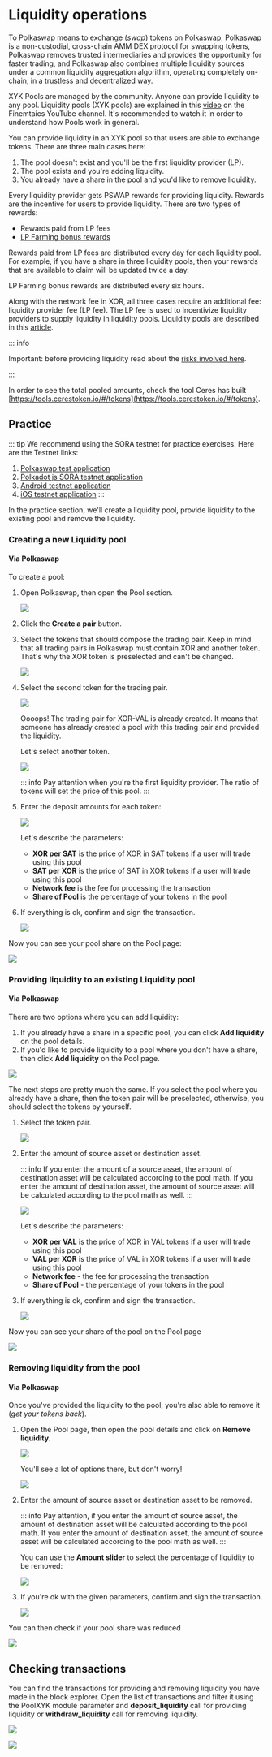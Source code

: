 <!-- TODO: 
- update image names in this topic 
- check image alignment
-->

# Liquidity operations

To Polkaswap means to exchange (_swap_) tokens on [Polkaswap](https://polkaswap.io/), Polkaswap is a non-custodial, cross-chain AMM DEX protocol for swapping tokens, Polkaswap removes trusted intermediaries and provides the opportunity for faster trading, and Polkaswap also combines multiple liquidity sources under a common liquidity aggregation algorithm, operating completely on-chain, in a trustless and decentralized way.

XYK Pools are managed by the community. Anyone can provide liquidity to any pool. Liquidity pools (XYK pools) are explained in this [video](https://www.youtube.com/watch?v=cizLhxSKrAc) on the Finemtaics YouTube channel. It's recommended to watch it in order to understand how Pools work in general.

You can provide liquidity in an XYK pool so that users are able to exchange tokens. There are three main cases here:

1. The pool doesn't exist and you'll be the first liquidity provider (LP).
2. The pool exists and you're adding liquidity.
3. You already have a share in the pool and you'd like to remove liquidity.

Every liquidity provider gets PSWAP rewards for providing liquidity. Rewards are the incentive for users to provide liquidity. There are two types of rewards:

- Rewards paid from LP fees
- [LP Farming bonus rewards](https://medium.com/polkaswap/pswap-rewards-1-polkaswap-liquidity-reward-farming-3e045d71509)

Rewards paid from LP fees are distributed every day for each liquidity pool. For example, if you have a share in three liquidity pools, then your rewards that are available to claim will be updated twice a day.

LP Farming bonus rewards are distributed every six hours.

Along with the network fee in XOR, all three cases require an additional fee: liquidity provider fee (LP fee). The LP fee is used to incentivize liquidity providers to supply liquidity in liquidity pools. Liquidity pools are described in this [article](https://medium.com/polkaswap/polkaswap-pools-48b726cf3a71).

::: info

Important: before providing liquidity read about the [risks involved here](https://wiki.sora.org/polkaswap/polkaswap-faq#what-are-the-risks-of-providing-liquidity-to-polkaswap).

:::

In order to see the total pooled amounts, check the tool Ceres has built [https://tools.cerestoken.io/#/tokens](https://tools.cerestoken.io/#/tokens).

## Practice

::: tip
We recommend using the SORA testnet for practice exercises. Here are the Testnet links:

1. [Polkaswap test application](https://test.polkaswap.io/)
2. [Polkadot js SORA testnet application](https://polkadot.js.org/apps/?rpc=wss%3A%2F%2Fws.stage.sora2.soramitsu.co.jp#/explorer)
3. [Android testnet application](https://play.google.com/store/apps/details?id=jp.co.soramitsu.sora.communitytesting&hl=en&gl=US)
4. [iOS testnet application](https://testflight.apple.com/join/670hF438)
:::

In the practice section, we'll create a liquidity pool, provide liquidity to the existing pool and remove the liquidity.

### Creating a new Liquidity pool

#### Via Polkaswap

To create a pool:

1. Open Polkaswap, then open the Pool section.

    ![](<.gitbook/assets/Untitled(7)(5).png>)

2. Click the **Create a pair** button.
3. Select the tokens that should compose the trading pair. Keep in mind that all trading pairs in Polkaswap must contain XOR and another token. That's why the XOR token is preselected and can't be changed.

    ![](<.gitbook/assets/Untitled(17).png>)

4. Select the second token for the trading pair.
   
    ![](<.gitbook/assets/Untitled(1)(14).png>)

    Oooops! The trading pair for XOR-VAL is already created. It means that someone has already created a pool with this trading pair and provided the liquidity.

    Let's select another token.

    ![](<.gitbook/assets/Untitled(2)(10).png>)

    ::: info
    Pay attention when you're the first liquidity provider. The ratio of tokens will set the price of this pool.
    :::

5. Enter the deposit amounts for each token:

    ![](<.gitbook/assets/Untitled(3)(9).png>)

    Let's describe the parameters:

    - **XOR per SAT** is the price of XOR in SAT tokens if a user will trade using this pool
    - **SAT per XOR** is the price of SAT in XOR tokens if a user will trade using this pool
    - **Network fee** is the fee for processing the transaction
    - **Share of Pool** is the percentage of your tokens in the pool

6. If everything is ok, confirm and sign the transaction.

    ![](<.gitbook/assets/Untitled(4)(7).png>)

Now you can see your pool share on the Pool page:

![](<.gitbook/assets/Untitled(5)(8).png>)

### Providing liquidity to an existing Liquidity pool

#### Via Polkaswap

There are two options where you can add liquidity:

1. If you already have a share in a specific pool, you can click **Add liquidity** on the pool details.
2. If you'd like to provide liquidity to a pool where you don't have a share, then click **Add liquidity** on the Pool page.

![](<.gitbook/assets/Untitled(6)(2).png>)

The next steps are pretty much the same. If you select the pool where you already have a share, then the token pair will be preselected, otherwise, you should select the tokens by yourself.

1. Select the token pair.

    ![](<.gitbook/assets/Untitled(8)(1).png>)

2. Enter the amount of source asset or destination asset.

    ::: info
    If you enter the amount of a source asset, the amount of destination asset will be calculated according to the pool math. If you enter the amount of destination asset, the amount of source asset will be calculated according to the pool math as well.
    :::

    ![](<.gitbook/assets/Untitled(9).png>)

    Let's describe the parameters:

    - **XOR per VAL** is the price of XOR in VAL tokens if a user will trade using this pool
    - **VAL per XOR** is the price of VAL in XOR tokens if a user will trade using this pool
    - **Network fee** - the fee for processing the transaction
    - **Share of Pool** - the percentage of your tokens in the pool

3. If everything is ok, confirm and sign the transaction.

    ![](<.gitbook/assets/Untitled(10).png>)

Now you can see your share of the pool on the Pool page

![](<.gitbook/assets/Untitled(11)(1).png>)

### Removing liquidity from the pool

#### Via Polkaswap

Once you've provided the liquidity to the pool, you're also able to remove it (_get your tokens back_).

1. Open the Pool page, then open the pool details and click on **Remove liquidity.**

    ![](<.gitbook/assets/Untitled(12)(3).png>)

    You'll see a lot of options there, but don't worry!

    ![](<.gitbook/assets/Untitled(13)(3).png>)

2. Enter the amount of source asset or destination asset to be removed.
   
    ::: info
    Pay attention, if you enter the amount of source asset, the amount of destination asset will be calculated according to the pool math. If you enter the amount of destination asset, the amount of source asset will be calculated according to the pool math as well.
    :::

    You can use the **Amount slider** to select the percentage of liquidity to be removed:

    ![](.gitbook/assets/remove-liquidity.gif)

3. If you're ok with the given parameters, confirm and sign the transaction.

    ![](<.gitbook/assets/Untitled(14)(3).png>)

You can then check if your pool share was reduced

![](<.gitbook/assets/Untitled(15)(2).png>)

## Checking transactions

You can find the transactions for providing and removing liquidity you have made in the block explorer. Open the list of transactions and filter it using the PoolXYK module parameter and **deposit_liquidity** call for providing liquidity or **withdraw_liquidity** call for removing liquidity.

![](<.gitbook/assets/Untitled(16)(2).png>)

![](<.gitbook/assets/Untitled(17)(1).png>)
